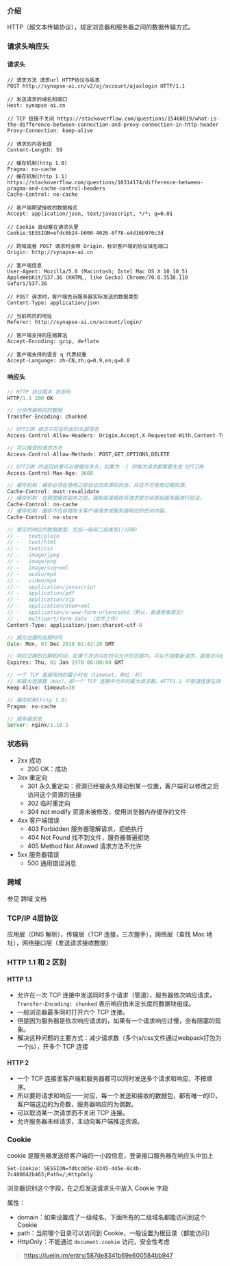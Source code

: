 ﻿### 介绍

HTTP（超文本传输协议），规定浏览器和服务器之间的数据传输方式。

### 请求头响应头
#### 请求头
```
// 请求方法 请求url HTTP协议与版本
POST http://synapse-ai.cn/v2/aj/account/ajaxlogin HTTP/1.1 

// 发送请求的域名和端口
Host: synapse-ai.cn 

// TCP 链接不关闭 https://stackoverflow.com/questions/15460819/what-is-the-difference-between-connection-and-proxy-connection-in-http-header
Proxy-Connection: keep-alive 

// 请求的内容长度
Content-Length: 59 

// 缓存机制(http 1.0)
Pragma: no-cache 
// 缓存机制(http 1.1) https://stackoverflow.com/questions/10314174/difference-between-pragma-and-cache-control-headers
Cache-Control: no-cache 

// 客户端期望接收的数据格式
Accept: application/json, text/javascript, */*; q=0.01 

// Cookie 自动塞在请求头里
Cookie:SESSION=efdc6b24-b000-4026-8f78-e4d16b976c3d

// 跨域或者 POST 请求时会带 Origin，标识客户端的协议域名端口
Origin: http://synapse-ai.cn 

// 客户端信息
User-Agent: Mozilla/5.0 (Macintosh; Intel Mac OS X 10_10_5) AppleWebKit/537.36 (KHTML, like Gecko) Chrome/70.0.3538.110 Safari/537.36 

// POST 请求时，客户端告诉服务器实际发送的数据类型
Content-Type: application/json 

// 当前网页的地址
Referer: http://synapse-ai.cn/account/login/ 

// 客户端支持的压缩算法
Accept-Encoding: gzip, deflate 

// 客户端支持的语言 q 代表权重
Accept-Language: zh-CN,zh;q=0.9,en;q=0.8
```
#### 响应头
``` js
// HTTP 协议版本 状态码
HTTP/1.1 200 OK 

// 分块传输响应的数据
Transfer-Encoding: chunked 

// OPTION 请求中将会列出的头部信息
Access-Control-Allow-Headers: Origin,Accept,X-Requested-With,Content-Type,Access-Control-Request-Method,Access-Control-Request-Headers,Authorization 

// 可以接受的请求方法
Access-Control-Allow-Methods: POST,GET,OPTIONS,DELETE 

// OPTION 的返回结果可以被缓存多久，如果为 -1 则每次请求都需要先发 OPTION
Access-Control-Max-Age: 3600 

// 缓存机制：缓存必须在使用之前验证旧资源的状态，并且不可使用过期资源。
Cache-Control: must-revalidate 
// 缓存机制：在释放缓存副本之前，强制高速缓存将请求提交给原始服务器进行验证。
Cache-Control: no-cache 
// 缓存机制：缓存不应存储有关客户端请求或服务器响应的任何内容。
Cache-Control: no-store 

// 常见的响应的数据类型，包括一级和二级类型(/分隔)
// -   text/plain
// -   text/html
// -   text/css
// -   image/jpeg
// -   image/png
// -   image/svg+xml
// -   audio/mp4
// -   video/mp4
// -   application/javascript
// -   application/pdf
// -   application/zip
// -   application/atom+xml
// -   application/x-www-form-urlencoded（默认，普通表单提交）
// -   multipart/form-data （文件上传）
Content-Type: application/json;charset=utf-8 

// 报文创建的日期时间
Date: Mon, 03 Dec 2018 02:42:20 GMT 

// 响应过期的日期和时间，如果下次访问在时间允许的范围内，可以不用重新请求，直接访问缓存。
Expires: Thu, 01 Jan 1970 00:00:00 GMT 

// 一个 TCP 连接保持的最小时长（timeout，单位：秒）
// 和最大连接数（max），即一个 TCP 连接中允许的最大请求数，HTTP1.1 中管道连接生效（管道连接中，一次 TCP 连接中可以同时发送多个请求，服务器一一处理响应）
Keep-Alive: timeout=38 

// 缓存机制(http 1.0)
Pragma: no-cache 

// 服务器信息
Server: nginx/1.10.1 
```

### 状态码
- 2xx 成功
	- 200 OK：成功
- 3xx 重定向
	- 301 永久重定向：资源已经被永久移动到某一位置，客户端可以修改之后访问这个资源的链接
	- 302 临时重定向
	- 304 not modify 资源未被修改，使用浏览器内存缓存的文件
- 4xx 客户端错误
	- 403 Forbidden 服务器理解请求，拒绝执行
	- 404 Not Found 找不到文件，服务器普遍拒绝
	- 405 Method Not Allowed 请求方法不允许
- 5xx 服务器错误
	- 500 通用错误消息
### 跨域
参见 跨域 文档
### TCP/IP 4层协议
应用层（DNS 解析），传输层（TCP 连接，三次握手），网络层（查找 Mac 地址），网络接口层（发送请求接收数据）
### HTTP 1.1 和 2 区别
#### HTTP 1.1
- 允许在一次 TCP 连接中发送同时多个请求（管道），服务器依次响应请求，```Transfer-Encoding: chunked``` 表示响应由未定长度的数据块组成。
- 一般浏览器最多同时打开六个 TCP 连接。
- 但是因为服务器是依次响应请求的，如果有一个请求响应过慢，会有阻塞的现象。
- 解决这种问题的主要方式：减少请求数（多个js/css文件通过webpack打包为一个js），开多个 TCP 连接
#### HTTP 2
- 一个 TCP 连接里客户端和服务器都可以同时发送多个请求和响应，不按顺序。
- 所以要将请求和响应一一对应，每一个发送和接收的数据包，都有唯一的ID，客户端这边的为奇数，服务器响应的为偶数。
- 可以取消某一次请求而不关闭 TCP 连接。
- 允许服务器未经请求，主动向客户端推送资源。
### Cookie
cookie 是服务器发送给客户端的一小段信息，登录接口服务器在响应头中加上
```
Set-Cookie: SESSION=fdbcdd5e-8345-445e-8c4b-7c480042b463;Path=/;HttpOnly
```
浏览器识别这个字段，在之后发送请求头中放入 Cookie 字段

属性：
- domain：如果设置成了一级域名，下面所有的二级域名都能访问到这个 Cookie
- path：当前哪个目录可以访问到 Cookie，一般设置为根目录（都能访问）
- HttpOnly：不能通过 `document.cookie` 访问，安全性考虑

> https://juejin.im/entry/587de8341b69e600584bb947


